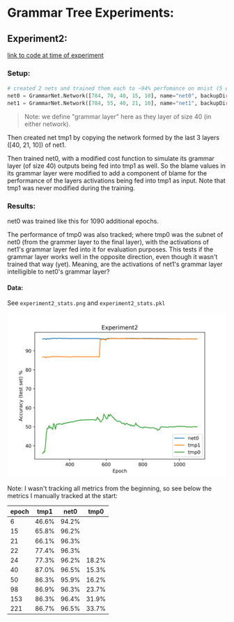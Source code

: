 # Grammar Tree Experiments:

## Experiment2:
[link to code at time of experiment](https://github.com/dangbert/DeepLearningPython35/tree/c97c746c65880c004aa01b6c0ef235d1b5326cf9)

### Setup:
````python
# created 2 nets and trained them each to ~94% perfomance on mnist (5 epochs)
net0 = GrammarNet.Network([784, 70, 40, 15, 10], name="net0", backupDir="backups/grammarTree")
net1 = GrammarNet.Network([784, 55, 40, 21, 10], name="net1", backupDir="backups/grammarTree")
````

> Note: we define "grammar layer" here as they layer of size 40 (in either network).

Then created net tmp1 by copying the network formed by the last 3 layers ([40, 21, 10]) of net1.

Then trained net0, with a modified cost function to simulate its grammar layer (of size 40) outputs being fed into tmp1 as well.
So the blame values in its grammar layer were modified to add a component of blame for the performance of the layers activations being fed into tmp1 as input.  Note that tmp1 was never modified during the training.

### Results:

net0 was trained like this for 1090 additional epochs. 

The performance of tmp0 was also tracked; where tmp0 was the subnet of net0 (from the grammer layer to the final layer), with the activations of net1's grammar layer fed into it for evaluation purposes.
This tests if the grammar layer works well in the opposite direction, even though it wasn't trained that way (yet).  Meaning, are the activations of net1's grammar layer intelligible to net0's grammar layer?

#### Data:
See `experiment2_stats.png` and `experiment2_stats.pkl`

<img src="./archive/experiment2_stats.png?raw=true" alt="main view" width="550">



Note: I wasn't tracking all metrics from the beginning, so see below the metrics I manually tracked at the start:

| epoch  |  tmp1   |  net0 |  tmp0 |
|--------|---------|-------|-------|
| 6      |  46.6%  | 94.2% |       |
| 15     | 65.8%   | 96.2% |       | 
| 21     | 66.1%   | 96.3% |       |
| 22     | 77.4%   | 96.3% |       |
| 24     | 77.3%   | 96.2% | 18.2% |
| 40     | 87.0%   | 96.5% | 15.3% |
| 50     | 86.3%   | 95.9% | 16.2% |
| 98     | 86.9%   | 96.3% | 23.7% |
| 153    | 86.3%   | 96.4% | 31.9% |
| 221    | 86.7%   | 96.5% | 33.7% |
